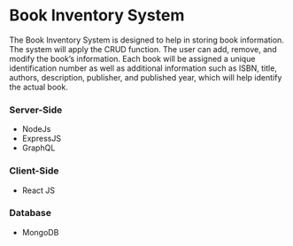 # Book Inventory System

The Book Inventory System is designed to help in storing book information. The system will apply the CRUD function. The user can add, remove, and modify the book’s information. Each book will be assigned a unique identification number as well as additional information such as ISBN, title, authors, description, publisher, and published year, which will help identify the actual book.



### Server-Side 
* NodeJs
* ExpressJS
* GraphQL


### Client-Side 
* React JS


### Database
* MongoDB


